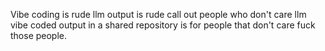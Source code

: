 Vibe coding is rude
llm output is rude
call out people who don't care
llm vibe coded output in a shared repository is for people that don't care 
fuck those people.
